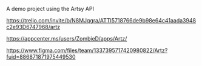 A demo project using the Artsy API

https://trello.com/invite/b/N8MJqgra/ATTI5718766de9b98e64c41aada3948c2e93D6747968/artz

https://appcenter.ms/users/ZombieD/apps/Artz/

https://www.figma.com/files/team/1337395717420980822/Artz?fuid=886871871975449530
